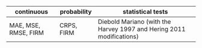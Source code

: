 | continuous | probability | statistical tests      |
| ---------- | ----------- | ----------- |
| MAE, MSE, RMSE, FIRM | CRPS, FIRM |  Diebold Mariano (with the Harvey 1997 and Hering 2011 modifications) |